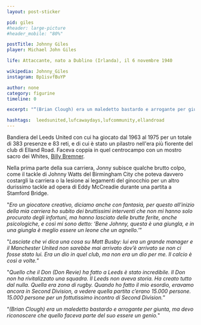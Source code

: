 ```yaml
---
layout: post-sticker

pid: giles
#header: large-picture
#header_mobile: "80%"

postTitle: Johnny Giles
player: Michael John Giles

life: Attaccante, nato a Dublino (Irlanda), il 6 novembre 1940

wikipedia: Johnny_Giles
instagram: Bp1isvfBuYP

author: none
category: figurine
timeline: 0

excerpt: "“(Brian Clough) era un maledetto bastardo e arrogante per giunta, ma devo riconoscere che quello faceva parte del suo essere un genio.”"

hashtags:  leedsunited,lufcawaydays,lufcommunity,ellandroad
---
```

Bandiera del Leeds United con cui ha giocato dal 1963 al 1975 per un totale di 383 presenze e 83 reti, e di cui è stato un pilastro nell'era più fiorente del club di Elland Road. Faceva coppia in quel centrocampo con un mostro sacro dei Whites, <a href="/bremner">Billy Bremner</a>.

Nella prima parte della sua carriera, Jonny subisce qualche brutto colpo, come il tackle di Johnny Watts del Birmingham City che poteva davvero costargli la carriera o la lesione ai legamenti del ginocchio per un altro durissimo tackle ad opera di Eddy McCreadie durante una partita a Stamford Bridge.

"_Ero un giocatore creativo, diciamo anche con fantasia, per questo all’inizio della mia carriera ho subito dei bruttissimi interventi che non mi hanno solo procurato degli infortuni, ma hanno lasciato delle brutte ferite, anche psicologiche, e così mi sono detto: ‘Bene Johnny, questa è una giungla, e in una giungla è meglio essere un leone che un agnello.’_”

"_Lasciate che vi dica una cosa su Matt Busby: lui era un grande manager e il Manchester United non sarebbe mai arrivato dov’è arrivato se non ci fosse stato lui. Era un dio in quel club, ma non era un dio per me. Il calcio è così a volte._”

"_Quello che il Don (Don Revie) ha fatto a Leeds è stato incredibile. Il Don non ha rivitalizzato una squadra. Il Leeds non aveva storia. Ha creato tutto dal nulla. Quella era zona di rugby. Quando ho fatto il mio esordio, eravamo ancora in Second Division, a vedere quella partita c’erano 15.000 persone. 15.000 persone per un fottutissimo incontro di Second Division._”

“_(Brian Clough) era un maledetto bastardo e arrogante per giunta, ma devo riconoscere che quello faceva parte del suo essere un genio._"
